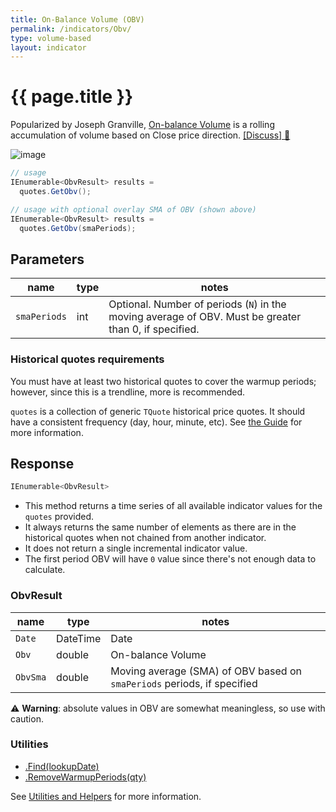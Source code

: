 ```yaml
---
title: On-Balance Volume (OBV)
permalink: /indicators/Obv/
type: volume-based
layout: indicator
---
```


# {{ page.title }}

Popularized by Joseph Granville, [On-balance Volume](https://en.wikipedia.org/wiki/On-balance_volume) is a rolling accumulation of volume based on Close price direction.
[[Discuss] :speech_balloon:]({{site.github.repository_url}}/discussions/246 "Community discussion about this indicator")

![image]({{site.baseurl}}/assets/charts/Obv.png)

```csharp
// usage
IEnumerable<ObvResult> results =
  quotes.GetObv();

// usage with optional overlay SMA of OBV (shown above)
IEnumerable<ObvResult> results =
  quotes.GetObv(smaPeriods);
```

## Parameters

| name | type | notes
| -- |-- |--
| `smaPeriods` | int | Optional.  Number of periods (`N`) in the moving average of OBV.  Must be greater than 0, if specified.

### Historical quotes requirements

You must have at least two historical quotes to cover the warmup periods; however, since this is a trendline, more is recommended.

`quotes` is a collection of generic `TQuote` historical price quotes.  It should have a consistent frequency (day, hour, minute, etc).  See [the Guide]({{site.baseurl}}/guide/#historical-quotes) for more information.

## Response

```csharp
IEnumerable<ObvResult>
```

- This method returns a time series of all available indicator values for the `quotes` provided.
- It always returns the same number of elements as there are in the historical quotes when not chained from another indicator.
- It does not return a single incremental indicator value.
- The first period OBV will have `0` value since there's not enough data to calculate.

### ObvResult

| name | type | notes
| -- |-- |--
| `Date` | DateTime | Date
| `Obv` | double | On-balance Volume
| `ObvSma` | double | Moving average (SMA) of OBV based on `smaPeriods` periods, if specified

:warning: **Warning**: absolute values in OBV are somewhat meaningless, so use with caution.

### Utilities

- [.Find(lookupDate)]({{site.baseurl}}/utilities#find-indicator-result-by-date)
- [.RemoveWarmupPeriods(qty)]({{site.baseurl}}/utilities#remove-warmup-periods)

See [Utilities and Helpers]({{site.baseurl}}/utilities#utilities-for-indicator-results) for more information.
